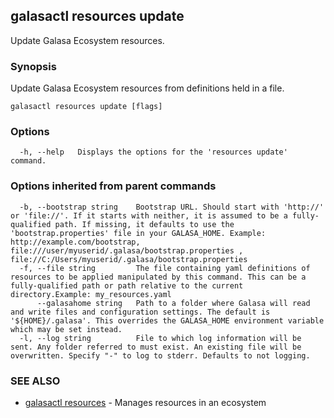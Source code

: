 ## galasactl resources update

Update Galasa Ecosystem resources.

### Synopsis

Update Galasa Ecosystem resources from definitions held in a file.

```
galasactl resources update [flags]
```

### Options

```
  -h, --help   Displays the options for the 'resources update' command.
```

### Options inherited from parent commands

```
  -b, --bootstrap string    Bootstrap URL. Should start with 'http://' or 'file://'. If it starts with neither, it is assumed to be a fully-qualified path. If missing, it defaults to use the 'bootstrap.properties' file in your GALASA_HOME. Example: http://example.com/bootstrap, file:///user/myuserid/.galasa/bootstrap.properties , file://C:/Users/myuserid/.galasa/bootstrap.properties
  -f, --file string         The file containing yaml definitions of resources to be applied manipulated by this command. This can be a fully-qualified path or path relative to the current directory.Example: my_resources.yaml
      --galasahome string   Path to a folder where Galasa will read and write files and configuration settings. The default is '${HOME}/.galasa'. This overrides the GALASA_HOME environment variable which may be set instead.
  -l, --log string          File to which log information will be sent. Any folder referred to must exist. An existing file will be overwritten. Specify "-" to log to stderr. Defaults to not logging.
```

### SEE ALSO

* [galasactl resources](galasactl_resources.md)	 - Manages resources in an ecosystem

